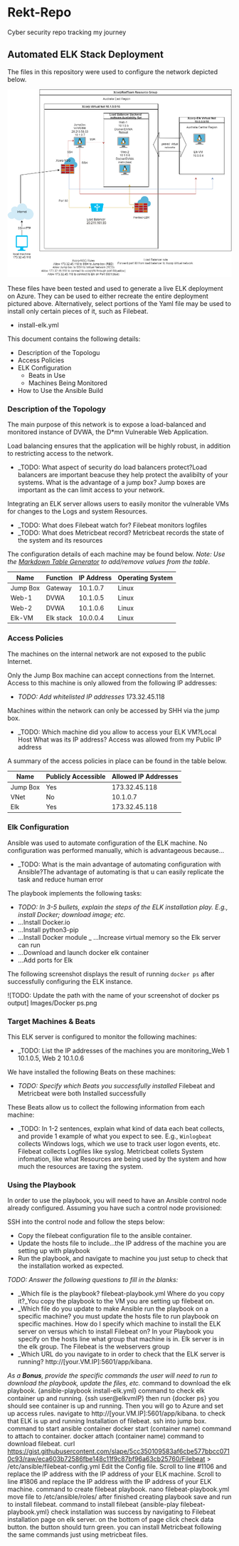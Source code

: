 # Rekt-Repo
Cyber security repo tracking my journey 
## Automated ELK Stack Deployment

The files in this repository were used to configure the network depicted below.

![TODO: Update the path with the name of your diagram](Images/Project_Vnet.png)

These files have been tested and used to generate a live ELK deployment on Azure. They can be used to either recreate the entire deployment pictured above. Alternatively, select portions of the Yaml file may be used to install only certain pieces of it, such as Filebeat.

  - install-elk.yml

This document contains the following details:
- Description of the Topologu
- Access Policies
- ELK Configuration
  - Beats in Use
  - Machines Being Monitored
- How to Use the Ansible Build


### Description of the Topology

The main purpose of this network is to expose a load-balanced and monitored instance of DVWA, the D*mn Vulnerable Web Application.

Load balancing ensures that the application will be highly robust, in addition to restricting access to the network.
- _TODO: What aspect of security do load balancers protect?Load balancers are important beacuse they help protect the avalibilty of your systems. What is the advantage of a jump box? Jump boxes are important as the can limit access to your network. 

Integrating an ELK server allows users to easily monitor the vulnerable VMs for changes to the Logs and system Resources.
- _TODO: What does Filebeat watch for? Filebeat monitors logfiles
- _TODO: What does Metricbeat record? Metricbeat records the state of the system and its resources

The configuration details of each machine may be found below.
_Note: Use the [Markdown Table Generator](http://www.tablesgenerator.com/markdown_tables) to add/remove values from the table_.

| Name     | Function | IP Address | Operating System |
|----------|----------|------------|------------------|
| Jump Box | Gateway  | 10.1.0.7   | Linux            |
| Web-1    |  DVWA    | 10.1.0.5   | Linux            |
| Web-2    |  DVWA    | 10.1.0.6   | Linux            |
| Elk-VM   |Elk stack | 10.0.0.4   | Linux            |

### Access Policies

The machines on the internal network are not exposed to the public Internet. 

Only the Jump Box machine can accept connections from the Internet. Access to this machine is only allowed from the following IP addresses:
- _TODO: Add whitelisted IP addresses_ 173.32.45.118

Machines within the network can only be accessed by SHH via the jump box.
- _TODO: Which machine did you allow to access your ELK VM?Local Host What was its IP address? Access was allowed from my Public IP address

A summary of the access policies in place can be found in the table below.

| Name     | Publicly Accessible | Allowed IP Addresses |
|----------|---------------------|----------------------|
| Jump Box | Yes                 | 173.32.45.118         |
| VNet     | No                  |   10.1.0.7           |
| Elk      | Yes                 |   173.32.45.118       |

### Elk Configuration

Ansible was used to automate configuration of the ELK machine. No configuration was performed manually, which is advantageous because...
- _TODO: What is the main advantage of automating configuration with Ansible?The advantage of automating is that u can easily replicate the task and reduce human error

The playbook implements the following tasks:
- _TODO: In 3-5 bullets, explain the steps of the ELK installation play. E.g., install Docker; download image; etc._
- ...Install Docker.io
- ...Install python3-pip
- ...Install Docker module
_ ...Increase virtual memory so the Elk server can run
- ...Download and launch docker elk container
- ...Add ports for Elk

The following screenshot displays the result of running `docker ps` after successfully configuring the ELK instance.

![TODO: Update the path with the name of your screenshot of docker ps output] Images/Docker ps.png

### Target Machines & Beats
This ELK server is configured to monitor the following machines:
- _TODO: List the IP addresses of the machines you are monitoring_Web 1 10.1.0.5, Web 2 10.1.0.6

We have installed the following Beats on these machines:
- _TODO: Specify which Beats you successfully installed_ Filebeat and Metricbeat were both Installed successfully

These Beats allow us to collect the following information from each machine:
- _TODO: In 1-2 sentences, explain what kind of data each beat collects, and provide 1 example of what you expect to see. E.g., `Winlogbeat` collects Windows logs, which we use to track user logon events, etc. Filebeat collects Logfiles like syslog.  Metricbeat collets System infomation, like what Resources are being used by the system and how much the resources are taxing the system. 

### Using the Playbook
In order to use the playbook, you will need to have an Ansible control node already configured. Assuming you have such a control node provisioned: 

SSH into the control node and follow the steps below:
- Copy the filebeat configuration file to the ansible container.
- Update the hosts file to include...the IP address of the machine you are setting up with playbook
- Run the playbook, and navigate to machine you just setup to check that the installation worked as expected.

_TODO: Answer the following questions to fill in the blanks:_
- _Which file is the playbook? filebeat-playbook.yml Where do you copy it?_You copy the playbook to the VM you are setting up filebeat on. 
- _Which file do you update to make Ansible run the playbook on a specific machine? you must update the hosts file to run playbook on specific machines. 
How do I specify which machine to install the ELK server on versus which to install Filebeat on? In your Playbook you specify on the hosts line what group that machine is in. Elk server is in the elk group. The Filebeat is the webservers group 
- _Which URL do you navigate to in order to check that the ELK server is running? http://[your.VM.IP]:5601/app/kibana.

_As a **Bonus**, provide the specific commands the user will need to run to download the playbook, update the files, etc._
command to download the elk playbook. {ansible-playbook install-elk.yml}
command to check elk container up and running. {ssh user@elkvmIP} then run {docker ps} you should see container is up and running. Then you will go to Azure and set up access rules. 
navigate to  http://[your.VM.IP]:5601/app/kibana. to check that ELK is up and running
Installation of filebeat. 
ssh into jump box. 
command to start ansible container docker start (container name)
command to attach to container. docker attach (container name)
command to download filebeat. curl https://gist.githubusercontent.com/slape/5cc350109583af6cbe577bbcc0710c93/raw/eca603b72586fbe148c11f9c87bf96a63cb25760/Filebeat > /etc/ansible/filebeat-config.yml
Edit the Config file. Scroll to line #1106 and replace the IP address with the IP address of your ELK machine. 
Scroll to line #1806 and replace the IP address with the IP address of your ELK machine.
command to create filebeat playbook. nano filebeat-playbook.yml
move file to /etc/ansible/roles/
after finished creating playbook save and run to install filebeat.
command to install filebeat {ansible-play filebeat-playbook.yml}
check installation was success by navigating to Filebeat installation page on elk server.
on the bottom of page click check data button. the button should turn green. 
you can install Metricbeat following the same commands just using metricbeat files. 
